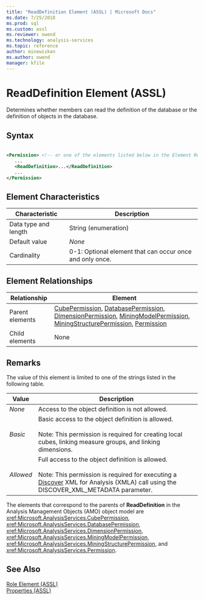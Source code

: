 ```yaml
---
title: "ReadDefinition Element (ASSL) | Microsoft Docs"
ms.date: 7/25/2018
ms.prod: sql
ms.custom: assl
ms.reviewer: owend
ms.technology: analysis-services
ms.topic: reference
author: minewiskan
ms.author: owend
manager: kfile
---
```

# ReadDefinition Element (ASSL)

  Determines whether members can read the definition of the database or the definition of objects in the database.  
  
## Syntax  
  
```xml  
  
<Permission> <!-- or one of the elements listed below in the Element Relationships table -->  
   ...  
   <ReadDefinition>...</ReadDefinition>  
   ...  
</Permission>  
```  
  
## Element Characteristics  
  
|Characteristic|Description|  
|--------------------|-----------------|  
|Data type and length|String (enumeration)|  
|Default value|*None*|  
|Cardinality|0-1: Optional element that can occur once and only once.|  
  
## Element Relationships  
  
|Relationship|Element|  
|------------------|-------------|  
|Parent elements|[CubePermission](../objects/cubepermission-element-assl.md), [DatabasePermission](../objects/databasepermission-element-assl.md), [DimensionPermission](../objects/dimensionpermission-element-assl.md), [MiningModelPermission](../objects/miningmodelpermission-element-assl.md), [MiningStructurePermission](../objects/miningstructurepermission-element-assl.md), [Permission](../data-type/permission-data-type-assl.md)|  
|Child elements|None|  
  
## Remarks  
 The value of this element is limited to one of the strings listed in the following table.  
  
|Value|Description|  
|-----------|-----------------|  
|*None*|Access to the object definition is not allowed.|  
|*Basic*|Basic access to the object definition is allowed.<br /><br /> Note: This permission is required for creating local cubes, linking measure groups, and linking dimensions.|  
|*Allowed*|Full access to the object definition is allowed.<br /><br /> Note: This permission is required for executing a [Discover](../../xmla/xml-elements-methods-discover.md) XML for Analysis (XMLA) call using the DISCOVER_XML_METADATA parameter.|  
  
 The elements that correspond to the parents of **ReadDefinition** in the Analysis Management Objects (AMO) object model are <xref:Microsoft.AnalysisServices.CubePermission>, <xref:Microsoft.AnalysisServices.DatabasePermission>, <xref:Microsoft.AnalysisServices.DimensionPermission>, <xref:Microsoft.AnalysisServices.MiningModelPermission>, <xref:Microsoft.AnalysisServices.MiningStructurePermission>, and <xref:Microsoft.AnalysisServices.Permission>.  
  
## See Also  
 [Role Element &#40;ASSL&#41;](../objects/role-element-assl.md)   
 [Properties &#40;ASSL&#41;](properties-assl.md)  
  
  
